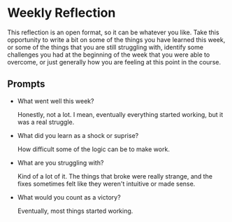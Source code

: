 # Weekly Reflection
This reflection is an open format, so it can be whatever you like. Take this opportunity to write a bit on some of the things you have learned this week, or some of the things that you are still struggling with, identify some challenges you had at the beginning of the week that you were able to overcome, or just generally how you are feeling at this point in the course.

## Prompts
- What went well this week?

  Honestly, not a lot. I mean, eventually everything started working, but it was a real struggle.

- What did you learn as a shock or suprise?

  How difficult some of the logic can be to make work.

- What are you struggling with?

  Kind of a lot of it. The things that broke were really strange, and the fixes sometimes felt like they weren't intuitive or made sense.

- What would you count as a victory?

  Eventually, most things started working.